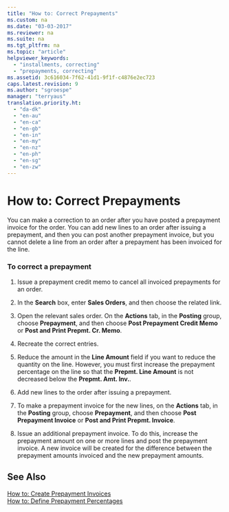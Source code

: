 ```yaml
---
title: "How to: Correct Prepayments"
ms.custom: na
ms.date: "03-03-2017"
ms.reviewer: na
ms.suite: na
ms.tgt_pltfrm: na
ms.topic: "article"
helpviewer_keywords: 
  - "installments, correcting"
  - "prepayments, correcting"
ms.assetid: 3c616034-7f62-41d1-9f1f-c4876e2ec723
caps.latest.revision: 9
ms.author: "sgroespe"
manager: "terryaus"
translation.priority.ht: 
  - "da-dk"
  - "en-au"
  - "en-ca"
  - "en-gb"
  - "en-in"
  - "en-my"
  - "en-nz"
  - "en-ph"
  - "en-sg"
  - "en-zw"
---
```

# How to: Correct Prepayments
You can make a correction to an order after you have posted a prepayment invoice for the order. You can add new lines to an order after issuing a prepayment, and then you can post another prepayment invoice, but you cannot delete a line from an order after a prepayment has been invoiced for the line.  
  
### To correct a prepayment  
  
1.  Issue a prepayment credit memo to cancel all invoiced prepayments for an order.  
  
2.  In the **Search** box, enter **Sales Orders**, and then choose the related link.  
  
3.  Open the relevant sales order. On the **Actions** tab, in the **Posting** group, choose **Prepayment**, and then choose **Post Prepayment Credit Memo** or **Post and Print Prepmt. Cr. Memo**.  
  
4.  Recreate the correct entries.  
  
5.  Reduce the amount in the **Line Amount** field if you want to reduce the quantity on the line. However, you must first increase the prepayment percentage on the line so that the **Prepmt. Line Amount** is not decreased below the **Prepmt. Amt. Inv.**.  
  
6.  Add new lines to the order after issuing a prepayment.  
  
7.  To make a prepayment invoice for the new lines, on the  **Actions** tab, in the **Posting** group, choose **Prepayment**, and then choose **Post Prepayment Invoice** or **Post and Print Prepmt. Invoice**.  
  
8.  Issue an additional prepayment invoice. To do this, increase the prepayment amount on one or more lines and post the prepayment invoice. A new invoice will be created for the difference between the prepayment amounts invoiced and the new prepayment amounts.  
  
## See Also  
 [How to: Create Prepayment Invoices](../Finance/how-to-create-prepayment-invoices.md)   
 [How to: Define Prepayment Percentages](../Purchasing/how-to-define-prepayment-percentages.md)